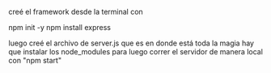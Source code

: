 creé el framework desde la terminal con

npm init -y
npm install express

luego creé el archivo de server.js que es en donde está toda la magia
hay que instalar los node_modules para luego correr el servidor de manera local con "npm start"
